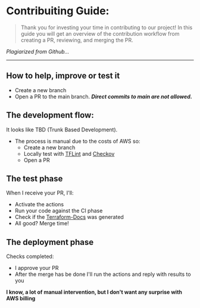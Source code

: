 # Contribuiting Guide:

> Thank you for investing your time in contributing to our project! In this guide you will get an overview of the contribution workflow from creating a PR, reviewing, and merging the PR.

_Plagiarized from Github..._

---

## How to help, improve or test it

- Create a new branch
- Open a PR to the main branch. _**Direct commits to main are not allowed.**_

## The development flow:

It looks like TBD (Trunk Based Development).
- The process is manual due to the costs of AWS so:
    - Create a new branch
    - Locally test with [TFLint](https://github.com/terraform-linters/tflint) and [Checkov](https://www.checkov.io/)
    - Open a PR

## The test phase

When I receive your PR, I'll:
- Activate the actions
- Run your code against the CI phase
- Check if the [Terraform-Docs](https://terraform-docs.io/) was generated
- All good? Merge time!

## The deployment phase

Checks completed:
- I approve your PR
- After the merge has be done I'll run the actions and reply with results to you

**I know, a lot of manual intervention, but I don't want any surprise with AWS billing**